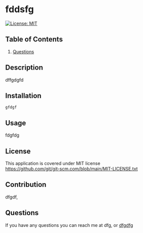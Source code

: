 
# fddsfg 
[![License: MIT](https://img.shields.io/badge/License-MIT-yellow.svg)](https://opensource.org/licenses/MIT)
## Table of Contents
1. [Questions](#questions)
## Description
dffgdgfd
## Installation 
``` gfdgf ```
## Usage
fdgfdg
## License 
This application is covered under MIT license <br>
https://github.com/git/git-scm.com/blob/main/MIT-LICENSE.txt
## Contribution
dfgdf,
## Questions
If you have any questions you can reach me at
dfg, or
<a href = 'dfgdfg' > dfgdfg </a>
